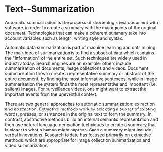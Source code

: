 # Text--Summarization
Automatic summarization is the process of shortening a text document with software, in order to create a summary with the major points of the original document. Technologies that can make a coherent summary take into account variables such as length, writing style and syntax.

Automatic data summarization is part of machine learning and data mining. The main idea of summarization is to find a subset of data which contains the "information" of the entire set. Such techniques are widely used in industry today. Search engines are an example; others include summarization of documents, image collections and videos. Document summarization tries to create a representative summary or abstract of the entire document, by finding the most informative sentences, while in image summarization the system finds the most representative and important (i.e. salient) images. For surveillance videos, one might want to extract the important events from the uneventful context.

There are two general approaches to automatic summarization: extraction and abstraction. Extractive methods work by selecting a subset of existing words, phrases, or sentences in the original text to form the summary. In contrast, abstractive methods build an internal semantic representation and then use natural language generation techniques to create a summary that is closer to what a human might express. Such a summary might include verbal innovations. Research to date has focused primarily on extractive methods, which are appropriate for image collection summarization and video summarization.
